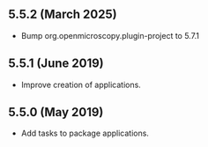 5.5.2 (March 2025)
------------------

- Bump org.openmicroscopy.plugin-project to 5.7.1

5.5.1 (June 2019)
----------------

- Improve creation of applications.

5.5.0 (May 2019)
----------------

- Add tasks to package applications.
